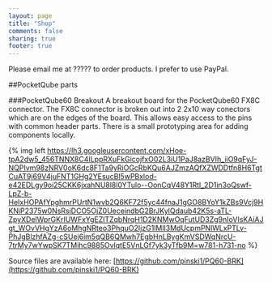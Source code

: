 ```yaml
---
layout: page
title: "Shop"
comments: false
sharing: true
footer: true
---
```

Please email me at ????? to order products. I prefer to use PayPal.
<!-- not so good at this, oh well -->
##PocketQube parts

###PocketQube60 Breakout
A breakout board for the PocketQube60 FX8C connector. The FX8C connector is broken out into 2 2x10 way conectors which are on the edges of the board. This allows easy access to the pins with common header parts. There is a small prototyping area for adding components locally.

{% img left https://lh3.googleusercontent.com/xHoe-tpA2dw5_456TNNX8C4ILppRXuFkGicojfxO02L3iU1PaJ8azBVIh_iiO9qFyJ-NQPIvm98zNRV0oK6dc8F1Ta9yRiOGcRbKQu6AJZmzAQfXZWDDtfn8H6TgtCuAT9j69V4juFNT1GHg2YEsucBl5wPBxlod-e42EDLgy9oi25CKK6jxahNU8l8l0YTulo--OonCqV48Y1Rtl_2D1in3oQswf-LpZ-b-HeIxHOPAfYpghmrPUrtN1wvb2Q6KF72f5yc44fnaJ1gGO8BYoY1kZBs9Vcj9HKNiP2375w0NsRsjDCO5OjZ0UeceindbG2BrJKylQdaub42K5s-aTL-ZpyXDelWprGKrIUWFxYgEZlTZqbNrqH1D2KNMwOqFutUD3Zg9nIoVIsKAiAJgt_WOvVHgYzA6oMhgNRteo3PhquO2IjzG1lMlI3MdUcpmPNlWLxPTLv-PhJgBlzhfAZg-cSUej6im5qQB6QMwh7EgbHnLBygKmVSDWqNrcU-7trMy7wYwpSK7TMihc9885OvlqtE5VnLGf7yk3yTfb9M=w781-h731-no %}

Source files are available here: [https://github.com/pinski1/PQ60-BRK](https://github.com/pinski1/PQ60-BRK)
<!--
##PocketQube60 Electronic Power System

_Coming Soon_

Source files are available here: [https://github.com/pinski1/PQ60-EPS](https://github.com/pinski1/PQ60-EPS)-->
<!--
##Other parts

Sanguinololu Thermocouple
RAMPS Thermocouple
PowerBridge-->